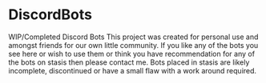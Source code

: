 # DiscordBots
WIP/Completed Discord Bots
This project was created for personal use and amongst friends for our own little community.
If you like any of the bots you see here or wish to use them or think you have recommendation for any of the bots on stasis then please contact me.
Bots placed in stasis are likely incomplete, discontinued or have a small flaw with a work around required.
